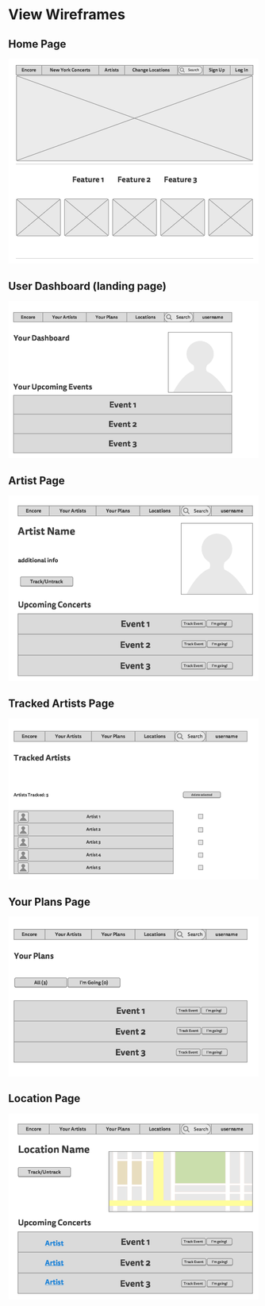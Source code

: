 # View Wireframes

## Home Page
![home]

## User Dashboard (landing page)
![dashboard]

## Artist Page
![artist-page]

## Tracked Artists Page
![tracked-artists]

## Your Plans Page
![your-plans]

## Location Page
![location-page]

[home]: ./wireframes/1-Home.png
[dashboard]: ./wireframes/2-User-Dashboard.png
[artist-page]: ./wireframes/3-Artist-Page.png
[tracked-artists]: ./wireframes/4-Tracked-Artists.png
[your-plans]: ./wireframes/5-Your-Plans.png
[location-page]: ./wireframes/6-Location-Page.png

